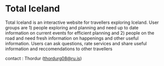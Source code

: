 # Total Iceland

Total Iceland is an interactive website for travellers
exploring Iceland. User groups are 1) people exploring
and planning and need up to date information on current
events for efficient planning and 2) people on the
road and need fresh information on happenings and other
useful information. Users can ask questions, rate 
services and share useful information and reccomendations to other travellers 

contact : Thordur (thordurg08@ru.is)


